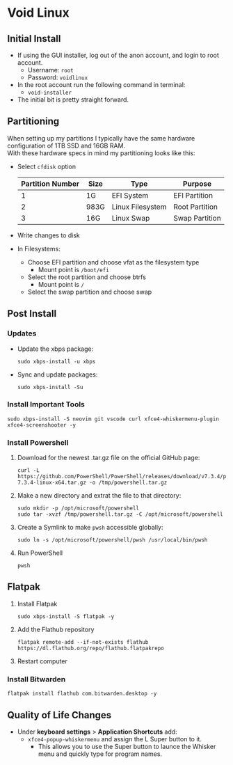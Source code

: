 # Void Linux

## Initial Install

- If using the GUI installer, log out of the anon account, and login to root account.
    - Username: `root`
    - Password: `voidlinux`
- In the root account run the following command in terminal:
    - `void-installer`
- The initial bit is pretty straight forward.

## Partitioning

When setting up my partitions I typically have the same hardware configuration of 1TB SSD and 16GB RAM.  
With these hardware specs in mind my partitioning looks like this:  
- Select `cfdisk` option

    | Partition Number | Size | Type             | Purpose        |
    |------------------|------|------------------|----------------|
    |         1        |  1G  | EFI System       | EFI Partition  |
    |         2        | 983G | Linux Filesystem | Root Partition |
    |         3        |  16G | Linux Swap       | Swap Partition |
    
- Write changes to disk
- In Filesystems:
    - Choose EFI partition and choose vfat as the filesystem type
        - Mount point is `/boot/efi`
    - Select the root partition and choose btrfs
        - Mount point is `/`
    - Select the swap partition and choose swap

## Post Install

### Updates

- Update the xbps package:
    ```
    sudo xbps-install -u xbps
    ```
- Sync and update packages:
    ```
    sudo xbps-install -Su
    ```

### Install Important Tools

```
sudo xbps-install -S neovim git vscode curl xfce4-whiskermenu-plugin xfce4-screenshooter -y
```
### Install Powershell

1. Download for the newest .tar.gz file on the official GitHub page:
    ```
    curl -L https://github.com/PowerShell/PowerShell/releases/download/v7.3.4/powershell-7.3.4-linux-x64.tar.gz -o /tmp/powershell.tar.gz
    ```

2. Make a new directory and extrat the file to that directory:
    ```
    sudo mkdir -p /opt/microsoft/powershell
    sudo tar -xvzf /tmp/powershell.tar.gz -C /opt/microsoft/powershell
    ```

3. Create a Symlink to make `pwsh` accessible globally:
    ```
    sudo ln -s /opt/microsoft/powershell/pwsh /usr/local/bin/pwsh
    ```

4. Run PowerShell
    ```
    pwsh
    ```

## Flatpak

1. Install Flatpak
    ```
    sudo xbps-install -S flatpak -y
    ```

2. Add the Flathub repository
    ```
    flatpak remote-add --if-not-exists flathub https://dl.flathub.org/repo/flathub.flatpakrepo
    ```

3. Restart computer

### Install Bitwarden

```
flatpak install flathub com.bitwarden.desktop -y
```

## Quality of Life Changes

- Under **keyboard settings** > **Application Shortcuts** add:
    - `xfce4-popup-whiskermenu` and assign the L Super button to it.
        - This allows you to use the Super button to launce the Whisker menu and quickly type for program names.














